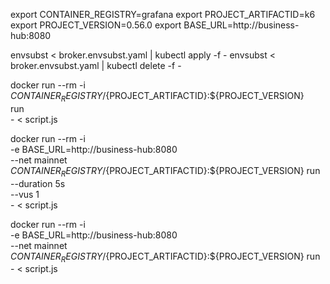 export CONTAINER_REGISTRY=grafana
export PROJECT_ARTIFACTID=k6
export PROJECT_VERSION=0.56.0
export BASE_URL=http://business-hub:8080

envsubst < broker.envsubst.yaml | kubectl apply -f -
envsubst < broker.envsubst.yaml | kubectl delete -f -

docker run --rm -i \
    ${CONTAINER_REGISTRY}/${PROJECT_ARTIFACTID}:${PROJECT_VERSION} \
    run \
    - < script.js

docker run --rm -i \
    -e BASE_URL=http://business-hub:8080 \
    --net mainnet \
    ${CONTAINER_REGISTRY}/${PROJECT_ARTIFACTID}:${PROJECT_VERSION} run  \
    --duration 5s \
    --vus 1 \
    - < script.js

docker run --rm -i \
    -e BASE_URL=http://business-hub:8080 \
    --net mainnet \
    ${CONTAINER_REGISTRY}/${PROJECT_ARTIFACTID}:${PROJECT_VERSION} run  \
    - < script.js

